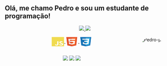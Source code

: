 ## Olá, me chamo Pedro e sou um estudante de programação!
<div align="center">
  <a href="https://github.com/alencastroP">
  <img height="150em" src="https://github-readme-stats.vercel.app/api?username=alencastroP&show_icons=true&theme=dracula&include_all_commits=true&count_private=true"/>
  <img height="150em" src="https://github-readme-stats.vercel.app/api/top-langs/?username=alencastroP&layout=compact&langs_count=7&theme=dracula"/>
</div>
<div style="display: inline_block" align="center"><br>
  <img align="center" alt="Pedro-Js" height="30" width="40" src="https://raw.githubusercontent.com/devicons/devicon/master/icons/javascript/javascript-plain.svg">
  <img align="center" alt="Pedro-HTML" height="30" width="40" src="https://raw.githubusercontent.com/devicons/devicon/master/icons/html5/html5-original.svg">
  <img align="center" alt="Pedro-CSS" height="30" width="40" src="https://raw.githubusercontent.com/devicons/devicon/master/icons/css3/css3-original.svg">
  <img align="right" alt="Pedro-pic" height="150" style="border-radius:50px;" src="https://scontent.fnat16-1.fna.fbcdn.net/v/t1.6435-9/124066501_1065976877201157_927936083525942421_n.jpg?_nc_cat=104&ccb=1-7&_nc_sid=174925&_nc_ohc=Q6L6V_UjL0MAX_u0JC1&_nc_ht=scontent.fnat16-1.fna&oh=00_AT9P5V2gJHL6iU572OHUYKqNIbfQq24fUR9qKolbRetXJg&oe=631A4CD6">
</div>
  
  ##
 
<div align="center"> 
  <a href="https://www.instagram.com/alencastrp/" target="_blank"><img src="https://img.shields.io/badge/-Instagram-%23E4405F?style=for-the-badge&logo=instagram&logoColor=white" target="_blank"></a>
  <a href = "mailto:pedrovalencastro@gmail.com"><img src="https://img.shields.io/badge/-Gmail-%23333?style=for-the-badge&logo=gmail&logoColor=white" target="_blank"></a>
  <a href="https://www.linkedin.com/in/alencastrp/" target="_blank"><img src="https://img.shields.io/badge/-LinkedIn-%230077B5?style=for-the-badge&logo=linkedin&logoColor=white" target="_blank"></a> 
</div>

